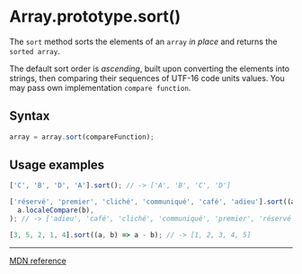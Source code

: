 # Array.prototype.sort()

The `sort` method sorts the elements of an `array` _in place_ and returns the `sorted array`.

The default sort order is _ascending_, built upon converting the elements into strings, then comparing their sequences of UTF-16 code units values. You may pass own implementation `compare function`.

## Syntax

```js
array = array.sort(compareFunction);
```

## Usage examples

```js
['C', 'B', 'D', 'A'].sort(); // -> ['A', 'B', 'C', 'D']

['réservé', 'premier', 'cliché', 'communiqué', 'café', 'adieu'].sort((a, b) =>
  a.localeCompare(b),
); // -> ['adieu', 'café', 'cliché', 'communiqué', 'premier', 'réservé']

[3, 5, 2, 1, 4].sort((a, b) => a - b); // -> [1, 2, 3, 4, 5]
```

---

[MDN reference](https://developer.mozilla.org/en-US/docs/Web/JavaScript/Reference/Global_Objects/Array/sort)
